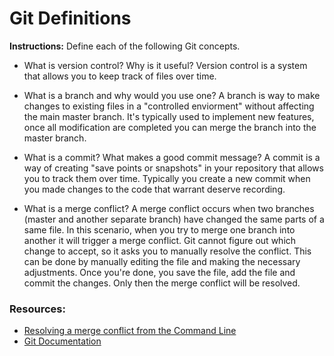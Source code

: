 # Git Definitions

**Instructions:** Define each of the following Git concepts.

* What is version control?  Why is it useful?
Version control is a system that allows you to keep track of files over time.

* What is a branch and why would you use one?
A branch is way to make changes to existing files in a "controlled enviorment" without affecting the main master branch. It's typically used to implement new features, once all modification are completed you can merge the branch into the master branch.

* What is a commit? What makes a good commit message?
A commit is a way of creating "save points or snapshots" in your repository that allows you to track them over time. Typically you create a new commit when you made changes to the code that warrant deserve recording.

* What is a merge conflict?
A merge conflict occurs when two branches (master and another separate branch) have changed the same parts of a same file. In this scenario, when you try to merge one branch into another it will trigger a merge conflict. Git cannot figure out which change to accept, so it asks you to manually resolve the conflict. This can be done by manually editing the file and making the necessary adjustments. Once you're done, you save the file, add the file and commit the changes. Only then the merge conflict will be resolved.

### Resources:
* [Resolving a merge conflict from the Command Line](https://help.github.com/articles/resolving-a-merge-conflict-from-the-command-line/)
* [Git Documentation](https://git-scm.com/documentation)